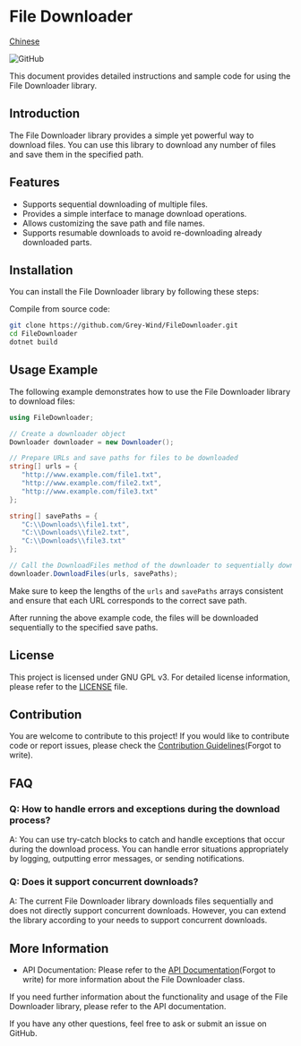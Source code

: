 # File Downloader

[Chinese](./README_CN.md)

![GitHub](https://img.shields.io/github/license/Grey-Wind/FileDownloader.svg?style=flat-square)

This document provides detailed instructions and sample code for using the File Downloader library.

## Introduction

The File Downloader library provides a simple yet powerful way to download files. You can use this library to download any number of files and save them in the specified path.

## Features

- Supports sequential downloading of multiple files.
- Provides a simple interface to manage download operations.
- Allows customizing the save path and file names.
- Supports resumable downloads to avoid re-downloading already downloaded parts.

## Installation

You can install the File Downloader library by following these steps:

Compile from source code:

```bash
git clone https://github.com/Grey-Wind/FileDownloader.git
cd FileDownloader
dotnet build
```

## Usage Example

The following example demonstrates how to use the File Downloader library to download files:

```csharp
using FileDownloader;

// Create a downloader object
Downloader downloader = new Downloader();

// Prepare URLs and save paths for files to be downloaded
string[] urls = {
   "http://www.example.com/file1.txt",
   "http://www.example.com/file2.txt",
   "http://www.example.com/file3.txt"
};

string[] savePaths = {
   "C:\\Downloads\\file1.txt",
   "C:\\Downloads\\file2.txt",
   "C:\\Downloads\\file3.txt"
};

// Call the DownloadFiles method of the downloader to sequentially download multiple files
downloader.DownloadFiles(urls, savePaths);
```

Make sure to keep the lengths of the `urls` and `savePaths` arrays consistent and ensure that each URL corresponds to the correct save path.

After running the above example code, the files will be downloaded sequentially to the specified save paths.

## License

This project is licensed under GNU GPL v3. For detailed license information, please refer to the [LICENSE](./LICENSE) file.

## Contribution

You are welcome to contribute to this project! If you would like to contribute code or report issues, please check the [Contribution Guidelines](./CONTRIBUTING.md)(Forgot to write).

## FAQ

### Q: How to handle errors and exceptions during the download process?

A: You can use try-catch blocks to catch and handle exceptions that occur during the download process. You can handle error situations appropriately by logging, outputting error messages, or sending notifications.

### Q: Does it support concurrent downloads?

A: The current File Downloader library downloads files sequentially and does not directly support concurrent downloads. However, you can extend the library according to your needs to support concurrent downloads.

## More Information

- API Documentation: Please refer to the [API Documentation](./API.md)(Forgot to write) for more information about the File Downloader class.

If you need further information about the functionality and usage of the File Downloader library, please refer to the API documentation.

If you have any other questions, feel free to ask or submit an issue on GitHub.